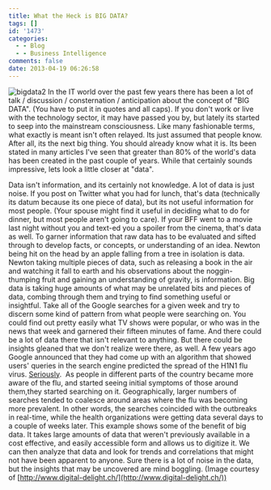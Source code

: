 ```yaml
---
title: What the Heck is BIG DATA?
tags: []
id: '1473'
categories:
  - - Blog
  - - Business Intelligence
comments: false
date: 2013-04-19 06:26:58
---
```


![bigdata2](http://edpflager.com/wp-content/uploads/2013/04/bigdata2.jpg) In the IT world over the past few years there has been a lot of talk / discussion / consternation / anticipation about the concept of "BIG DATA". (You have to put it in quotes and all caps). If you don't work or live with the technology sector, it may have passed you by, but lately its started to seep into the mainstream consciousness. Like many fashionable terms, what exactly is meant isn't often relayed. Its just assumed that people know. After all, its the next big thing. You should already know what it is. Its been stated in many articles I've seen that greater than 80% of the world's data has been created in the past couple of years. While that certainly sounds impressive, lets look a little closer at "data".
<!-- more -->
Data isn't information, and its certainly not knowledge. A lot of data is just noise. If you post on Twitter what you had for lunch, that's data (technically its datum because its one piece of data), but its not useful information for most people. (Your spouse might find it useful in deciding what to do for dinner, but most people aren't going to care). If your BFF went to a movie last night without you and text-ed you a spoiler from the cinema, that's data as well. To garner information that raw data has to be evaluated and sifted through to develop facts, or concepts, or understanding of an idea. Newton being hit on the head by an apple falling from a tree in isolation is data. Newton taking multiple pieces of data, such as releasing a book in the air and watching it fall to earth and his observations about the noggin-thumping fruit and gaining an understanding of gravity, is information. Big data is taking huge amounts of what may be unrelated bits and pieces of data, combing through them and trying to find something useful or insightful. Take all of the Google searches for a given week and try to discern some kind of pattern from what people were searching on. You could find out pretty easily what TV shows were popular, or who was in the news that week and garnered their fifteen minutes of fame. And there could be a lot of data there that isn't relevant to anything. But there could be insights gleaned that we don't realize were there, as well. A few years ago Google announced that they had come up with an algorithm that showed users' queries in the search engine predicted the spread of the H1N1 flu virus. [Seriously](https://www.google.com/url?sa=t&rct=j&q=&esrc=s&source=web&cd=6&cad=rja&ved=0CFUQFjAF&url=http%3A%2F%2Fstatic.googleusercontent.com%2Fexternal_content%2Funtrusted_dlcp%2Fresearch.google.com%2Fes%2F%2Farchive%2Fpapers%2Fdetecting-influenza-epidemics.pdf&ei=WGpxUcqOKqjr2AX5iIGADQ&usg=AFQjCNHwyWhmYVkhzLtDYTCrAWLnacv7lA&bvm=bv.45373924,d.b2I).  As people in different parts of the country became more aware of the flu, and started seeing initial symptoms of those around them,they started searching on it. Geographically, larger numbers of searches tended to coalesce around areas where the flu was becoming more prevalent. In other words, the searches coincided with the outbreaks in real-time, while the health organizations were getting data several days to a couple of weeks later. This example shows some of the benefit of big data. It takes large amounts of data that weren't previously available in a cost effective, and easily accessible form and allows us to digitize it. We can then analyze that data and look for trends and correlations that might not have been apparent to anyone. Sure there is a lot of noise in the data, but the insights that may be uncovered are mind boggling. (Image courtesy of [http://www.digital-delight.ch/](http://www.digital-delight.ch/))